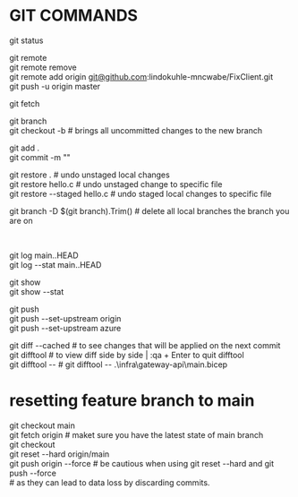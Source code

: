 # GIT COMMANDS

git status <br/>

git remote <br/>
git remote remove <br/>
git remote add origin git@github.com:lindokuhle-mncwabe/FixClient.git <br/>
git push -u origin master <br/>

git fetch <br/>

git branch <new-branch-name> <br/>
git checkout -b <new-branch-name> # brings all uncommitted changes to the new branch <br/>

git add . <br/>
git commit -m "<commit-message>" <br/>

git restore .                                     # undo unstaged local changes <br/>
git restore hello.c                               # undo unstaged change to specific file <br/>
git restore --staged hello.c                      # undo staged local changes to specific file <br/>

git branch -D $(git branch).Trim()                # delete all local branches the branch you are on <main> <br/>

git log main..HEAD <br/>
git log --stat main..HEAD <br/>

git show <commit-hash> <br/>
git show --stat <commit-hash> <br/>

git push <br/>
git push --set-upstream origin <new-branch-name> <br/>
git push --set-upstream azure <new-branch-name> <br/>

git diff --cached                         # to see changes that will be applied on the next commit <br/>
git difftool                              # to view diff side by side | :qa + Enter to quit difftool <br/>
git difftool -- <file-path>              # git difftool -- .\infra\gateway-api\main.bicep <br/>

# resetting feature branch to main <br/>
git checkout main <br/>
git fetch origin                          # maket sure you have the latest state of main branch <br/>
git checkout <feature-branch-name> <br/>
git reset --hard origin/main <br/>
git push origin <feature-branch-name> --force             # be cautious when using git reset --hard and git push --force <br/>
                                                          # as they can lead to data loss by discarding commits.  <br/>

